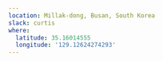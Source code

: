 ```yaml
---
location: Millak-dong, Busan, South Korea
slack: curtis
where:
  latitude: 35.16014555
  longitude: '129.12624274293'
---
```

